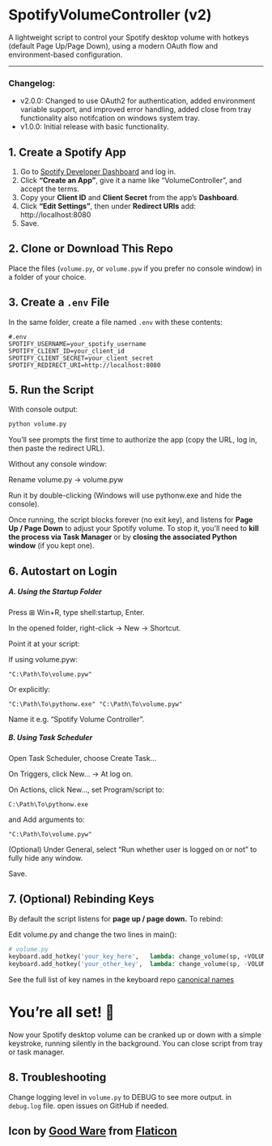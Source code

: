 # SpotifyVolumeController (v2)

A lightweight script to control your Spotify desktop volume with hotkeys (default Page Up/Page Down), using a modern OAuth flow and environment-based configuration.

---
### Changelog:
- v2.0.0: Changed to use OAuth2 for authentication, added environment variable support, and improved error handling, added close from tray functionality also notifcation on windows system tray.
- v1.0.0: Initial release with basic functionality.

## 1. Create a Spotify App

1. Go to [Spotify Developer Dashboard](https://developer.spotify.com/dashboard/) and log in.  
2. Click **“Create an App”**, give it a name like “VolumeController”, and accept the terms.  
3. Copy your **Client ID** and **Client Secret** from the app’s **Dashboard**.  
4. Click **“Edit Settings”**, then under **Redirect URIs** add:  http://localhost:8080
5. Save.

## 2. Clone or Download This Repo

Place the files (`volume.py`, or `volume.pyw` if you prefer no console window) in a folder of your choice.

## 3. Create a `.env` File

In the same folder, create a file named `.env` with these contents:

```dotenv
#.env
SPOTIFY_USERNAME=your_spotify_username
SPOTIFY_CLIENT_ID=your_client_id
SPOTIFY_CLIENT_SECRET=your_client_secret
SPOTIFY_REDIRECT_URI=http://localhost:8080
```
## 5. Run the Script
With console output:

```py
python volume.py
```

You’ll see prompts the first time to authorize the app (copy the URL, log in, then paste the redirect URL).

Without any console window:

Rename volume.py → volume.pyw

Run it by double-clicking (Windows will use pythonw.exe and hide the console).

Once running, the script blocks forever (no exit key), and listens for **Page Up / Page Down** to adjust your Spotify volume.
To stop it, you'll need to **kill the process via Task Manager** or by **closing the associated Python window** (if you kept one).

## 6. Autostart on Login
##### A. Using the Startup Folder
Press ⊞ Win+R, type shell:startup, Enter.

In the opened folder, right-click → New → Shortcut.

Point it at your script:

If using volume.pyw:


```arduino
"C:\Path\To\volume.pyw"
```
Or explicitly:

```arduino
"C:\Path\To\pythonw.exe" "C:\Path\To\volume.pyw"
```

Name it e.g. “Spotify Volume Controller”.

##### B. Using Task Scheduler
Open Task Scheduler, choose Create Task…

On Triggers, click New… → At log on.

On Actions, click New…, set Program/script to:

```arduino
C:\Path\To\pythonw.exe
```
and Add arguments to:

```arduino
"C:\Path\To\volume.pyw"
```
(Optional) Under General, select “Run whether user is logged on or not” to fully hide any window.

Save.

## 7. (Optional) Rebinding Keys
By default the script listens for **page up / page down.** To rebind:

Edit volume.py and change the two lines in main():

```py
# volume.py
keyboard.add_hotkey('your_key_here',   lambda: change_volume(sp, +VOLUME_STEP), suppress=True)
keyboard.add_hotkey('your_other_key',  lambda: change_volume(sp, -VOLUME_STEP), suppress=True)
```
See the full list of key names in the keyboard repo [canonical names](https://github.com/boppreh/keyboard/blob/master/keyboard/_canonical_names.py)

# You’re all set! 🎉
Now your Spotify desktop volume can be cranked up or down with a simple keystroke, running silently in the background.
You can close script from tray or task manager.
## 8. Troubleshooting
Change logging level in `volume.py` to DEBUG to see more output. in `debug.log` file.
open issues on GitHub if needed.

## Icon by [Good Ware](https://www.flaticon.com/free-icons/levels) from [Flaticon](https://www.flaticon.com/)